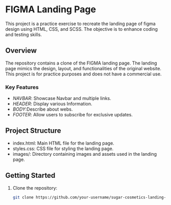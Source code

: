# FIGMA Landing Page 

This project is a practice exercise to recreate the landing page of figma design using HTML, CSS, and SCSS. The objective is to enhance coding and testing skills.

## Overview

The repository contains a clone of the FIGMA landing page. The landing page mimics the design, layout, and functionalities of the original website. This project is for practice purposes and does not have a commercial use.

### Key Features

- *NAVBAR*: Showcase Navbar and multiple links.
- *HEADER*: Display various Information.
- *BODY*:Describe about webs.
- *FOOTER*: Allow users to subscribe for exclusive updates.

## Project Structure

- index.html: Main HTML file for the landing page.
- styles.css: CSS file for styling the landing page.
- images/: Directory containing images and assets used in the landing page.

## Getting Started

1. Clone the repository:
   ```bash
   git clone https://github.com/your-username/sugar-cosmetics-landing-page-clone.git
